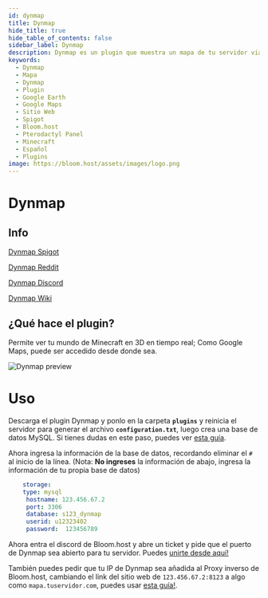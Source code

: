 ```yaml
---
id: dynmap
title: Dynmap
hide_title: true
hide_table_of_contents: false
sidebar_label: Dynmap
description: Dynmap es un plugin que muestra un mapa de tu servidor via una página web, permitiendo a los jugadores ver tu mundo desde su navegador.
keywords:
  - Dynmap
  - Mapa
  - Dynmap
  - Plugin
  - Google Earth
  - Google Maps
  - Sitio Web
  - Spigot
  - Bloom.host
  - Pterodactyl Panel
  - Minecraft
  - Español
  - Plugins
image: https://bloom.host/assets/images/logo.png
---
```

# **Dynmap**

## Info

[Dynmap Spigot](https://www.spigotmc.org/resources/dynmap.274/)

[Dynmap Reddit](https://www.reddit.com/r/Dynmap/)

[Dynmap Discord](https://discord.gg/U9aXXUw)

[Dynmap Wiki](https://github.com/webbukkit/dynmap/wiki)

## ¿Qué hace el plugin?
Permite ver tu mundo de Minecraft en 3D en tiempo real; Como Google Maps, puede ser accedido desde donde sea.

![Dynmap preview](https://cdn.discordapp.com/attachments/716405933105872938/750877749954084875/unknown.png)

# Uso
Descarga el plugin Dynmap y ponlo en la carpeta **`plugins`** y reinicia el servidor para generar el archivo **`configuration.txt`**, luego crea una base de datos MySQL. Si tienes dudas en este paso, puedes ver [esta guía](https://docs.bloom.host/languages/spanish/basico/panel/databases).

Ahora ingresa la información de la base de datos, recordando eliminar el `#` al inicio de la línea.
(Nota: **No ingreses** la información de abajo, ingresa la información de tu propia base de datos)
```YAML
    storage: 
    type: mysql
     hostname: 123.456.67.2
     port: 3306
     database: s123_dynmap
     userid: u12323402
     password:  123456789
```
Ahora entra el discord de Bloom.host y abre un ticket y pide que el puerto de Dynmap sea abierto para tu servidor. Puedes [unirte desde aquí!](https://discord.com/invite/bloom)

También puedes pedir que tu IP de Dynmap sea añadida al Proxy inverso de Bloom.host, cambiando el link del sitio web de `123.456.67.2:8123` a algo como `mapa.tuservidor.com`, puedes usar [esta guía!](https://docs.bloom.host/languages/spanish/extras/reverse-proxy).


